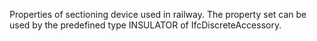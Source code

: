 Properties of sectioning device used in railway. The property set can be used by the predefined type INSULATOR of IfcDiscreteAccessory.
